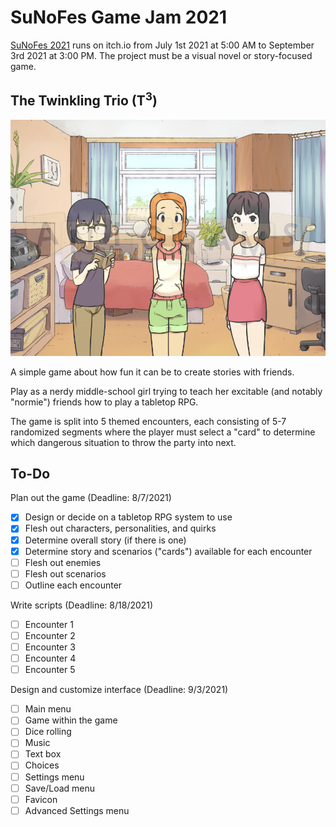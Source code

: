 # SuNoFes Game Jam 2021

[SuNoFes 2021](https://itch.io/jam/sunofes21) runs on itch.io from July 1st 2021 at 5:00 AM to September 3rd 2021 at 3:00 PM. The project must be a visual novel or story-focused game.

## The Twinkling Trio (T<sup>3</sup>)

![The main characters of the game](sample.png)

A simple game about how fun it can be to create stories with friends.

Play as a nerdy middle-school girl trying to teach her excitable (and notably "normie") friends how to play a tabletop RPG.

The game is split into 5 themed encounters, each consisting of 5-7 randomized segments where the player must select a "card" to determine which dangerous situation to throw the party into next.

## To-Do
Plan out the game (Deadline: 8/7/2021)
- [x] Design or decide on a tabletop RPG system to use
- [x] Flesh out characters, personalities, and quirks
- [x] Determine overall story (if there is one)
- [x] Determine story and scenarios ("cards") available for each encounter
- [ ] Flesh out enemies
- [ ] Flesh out scenarios
- [ ] Outline each encounter

Write scripts (Deadline: 8/18/2021)
- [ ] Encounter 1
- [ ] Encounter 2
- [ ] Encounter 3
- [ ] Encounter 4
- [ ] Encounter 5

Design and customize interface (Deadline: 9/3/2021)
- [ ] Main menu
- [ ] Game within the game
- [ ] Dice rolling
- [ ] Music
- [ ] Text box
- [ ] Choices
- [ ] Settings menu
- [ ] Save/Load menu
- [ ] Favicon
- [ ] Advanced Settings menu
